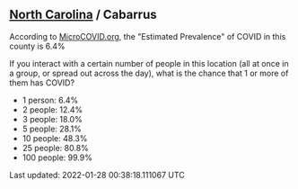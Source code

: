 
## [North Carolina](/united-states/north-carolina) / Cabarrus

According to [MicroCOVID.org](http://microcovid.org),
the "Estimated Prevalence" of COVID in this county is 6.4%

If you interact with a certain number of people in this location
(all at once in a group, or spread out across the day), what is the chance that
1 or more of them has COVID?

- 1 person: 6.4%
- 2 people: 12.4%
- 3 people: 18.0%
- 5 people: 28.1%
- 10 people: 48.3%
- 25 people: 80.8%
- 100 people: 99.9%

Last updated: 2022-01-28 00:38:18.111067 UTC

